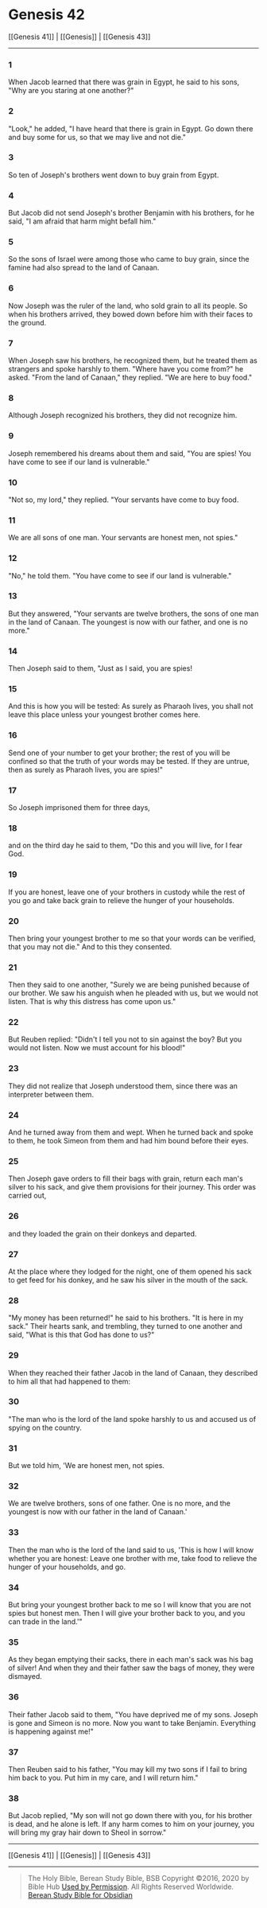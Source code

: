 # Genesis 42

[[Genesis 41]] | [[Genesis]] | [[Genesis 43]]

---

### 1
When Jacob learned that there was grain in Egypt, he said to his sons, "Why are you staring at one another?"

### 2
"Look," he added, "I have heard that there is grain in Egypt. Go down there and buy some for us, so that we may live and not die."

### 3
So ten of Joseph's brothers went down to buy grain from Egypt.

### 4
But Jacob did not send Joseph's brother Benjamin with his brothers, for he said, "I am afraid that harm might befall him."

### 5
So the sons of Israel were among those who came to buy grain, since the famine had also spread to the land of Canaan.

### 6
Now Joseph was the ruler of the land, who sold grain to all its people. So when his brothers arrived, they bowed down before him with their faces to the ground.

### 7
When Joseph saw his brothers, he recognized them, but he treated them as strangers and spoke harshly to them. "Where have you come from?" he asked. "From the land of Canaan," they replied. "We are here to buy food."

### 8
Although Joseph recognized his brothers, they did not recognize him.

### 9
Joseph remembered his dreams about them and said, "You are spies! You have come to see if our land is vulnerable."

### 10
"Not so, my lord," they replied. "Your servants have come to buy food.

### 11
We are all sons of one man. Your servants are honest men, not spies."

### 12
"No," he told them. "You have come to see if our land is vulnerable."

### 13
But they answered, "Your servants are twelve brothers, the sons of one man in the land of Canaan. The youngest is now with our father, and one is no more."

### 14
Then Joseph said to them, "Just as I said, you are spies!

### 15
And this is how you will be tested: As surely as Pharaoh lives, you shall not leave this place unless your youngest brother comes here.

### 16
Send one of your number to get your brother; the rest of you will be confined so that the truth of your words may be tested. If they are untrue, then as surely as Pharaoh lives, you are spies!"

### 17
So Joseph imprisoned them for three days,

### 18
and on the third day he said to them, "Do this and you will live, for I fear God.

### 19
If you are honest, leave one of your brothers in custody while the rest of you go and take back grain to relieve the hunger of your households.

### 20
Then bring your youngest brother to me so that your words can be verified, that you may not die." And to this they consented.

### 21
Then they said to one another, "Surely we are being punished because of our brother. We saw his anguish when he pleaded with us, but we would not listen. That is why this distress has come upon us."

### 22
But Reuben replied: "Didn't I tell you not to sin against the boy? But you would not listen. Now we must account for his blood!"

### 23
They did not realize that Joseph understood them, since there was an interpreter between them.

### 24
And he turned away from them and wept. When he turned back and spoke to them, he took Simeon from them and had him bound before their eyes.

### 25
Then Joseph gave orders to fill their bags with grain, return each man's silver to his sack, and give them provisions for their journey. This order was carried out,

### 26
and they loaded the grain on their donkeys and departed.

### 27
At the place where they lodged for the night, one of them opened his sack to get feed for his donkey, and he saw his silver in the mouth of the sack.

### 28
"My money has been returned!" he said to his brothers. "It is here in my sack." Their hearts sank, and trembling, they turned to one another and said, "What is this that God has done to us?"

### 29
When they reached their father Jacob in the land of Canaan, they described to him all that had happened to them:

### 30
"The man who is the lord of the land spoke harshly to us and accused us of spying on the country.

### 31
But we told him, 'We are honest men, not spies.

### 32
We are twelve brothers, sons of one father. One is no more, and the youngest is now with our father in the land of Canaan.'

### 33
Then the man who is the lord of the land said to us, 'This is how I will know whether you are honest: Leave one brother with me, take food to relieve the hunger of your households, and go.

### 34
But bring your youngest brother back to me so I will know that you are not spies but honest men. Then I will give your brother back to you, and you can trade in the land.'"

### 35
As they began emptying their sacks, there in each man's sack was his bag of silver! And when they and their father saw the bags of money, they were dismayed.

### 36
Their father Jacob said to them, "You have deprived me of my sons. Joseph is gone and Simeon is no more. Now you want to take Benjamin. Everything is happening against me!"

### 37
Then Reuben said to his father, "You may kill my two sons if I fail to bring him back to you. Put him in my care, and I will return him."

### 38
But Jacob replied, "My son will not go down there with you, for his brother is dead, and he alone is left. If any harm comes to him on your journey, you will bring my gray hair down to Sheol in sorrow."

---

[[Genesis 41]] | [[Genesis]] | [[Genesis 43]]

---

> The Holy Bible, Berean Study Bible, BSB
> Copyright &copy;2016, 2020 by Bible Hub
> [Used by Permission](https://berean.bible/terms.htm). All Rights Reserved Worldwide.
> [Berean Study Bible for Obsidian](https://github.com/gapmiss/berean-study-bible-for-obsidian)

